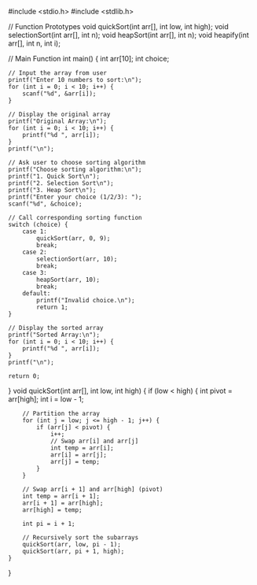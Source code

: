 #include <stdio.h>
#include <stdlib.h>

// Function Prototypes
void quickSort(int arr[], int low, int high);
void selectionSort(int arr[], int n);
void heapSort(int arr[], int n);
void heapify(int arr[], int n, int i);

// Main Function
int main() {
    int arr[10];
    int choice;

    // Input the array from user
    printf("Enter 10 numbers to sort:\n");
    for (int i = 0; i < 10; i++) {
        scanf("%d", &arr[i]);
    }

    // Display the original array
    printf("Original Array:\n");
    for (int i = 0; i < 10; i++) {
        printf("%d ", arr[i]);
    }
    printf("\n");

    // Ask user to choose sorting algorithm
    printf("Choose sorting algorithm:\n");
    printf("1. Quick Sort\n");
    printf("2. Selection Sort\n");
    printf("3. Heap Sort\n");
    printf("Enter your choice (1/2/3): ");
    scanf("%d", &choice);

    // Call corresponding sorting function
    switch (choice) {
        case 1:
            quickSort(arr, 0, 9);
            break;
        case 2:
            selectionSort(arr, 10);
            break;
        case 3:
            heapSort(arr, 10);
            break;
        default:
            printf("Invalid choice.\n");
            return 1;
    }

    // Display the sorted array
    printf("Sorted Array:\n");
    for (int i = 0; i < 10; i++) {
        printf("%d ", arr[i]);
    }
    printf("\n");

    return 0;
}
void quickSort(int arr[], int low, int high) {
    if (low < high) {
        int pivot = arr[high];
        int i = low - 1;

        // Partition the array
        for (int j = low; j <= high - 1; j++) {
            if (arr[j] < pivot) {
                i++;
                // Swap arr[i] and arr[j]
                int temp = arr[i];
                arr[i] = arr[j];
                arr[j] = temp;
            }
        }
        
        // Swap arr[i + 1] and arr[high] (pivot)
        int temp = arr[i + 1];
        arr[i + 1] = arr[high];
        arr[high] = temp;

        int pi = i + 1;

        // Recursively sort the subarrays
        quickSort(arr, low, pi - 1);
        quickSort(arr, pi + 1, high);
    }
}

